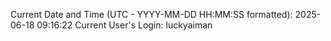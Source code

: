 Current Date and Time (UTC - YYYY-MM-DD HH:MM:SS formatted): 2025-06-18 09:16:22
Current User's Login: luckyaiman
